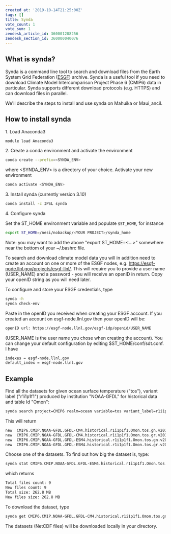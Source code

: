 ```yaml
---
created_at: '2019-10-14T21:25:00Z'
tags: []
title: Synda
vote_count: 1
vote_sum: 1
zendesk_article_id: 360001208256
zendesk_section_id: 360000040076
---
```


## What is synda?

Synda is a command line tool to search and download files from the Earth
System Grid Federation ([ESGF](http://pcmdi.llnl.gov/)) archive. Synda
is a useful tool if you need to download Climate Model Intercomparison
Project Phase 6 (CMIP6) data in particular. Synda supports different
download protocols (e.g. HTTPS) and can download files in parallel.

We'll describe the steps to install and use synda on Mahuika or
Maui\_ancil.

## How to install synda

1\. Load Anaconda3

``` sh
module load Anaconda3
```

2\. Create a conda environment and activate the environment

``` sh
conda create --prefix=<SYNDA_ENV>
```

where &lt;SYNDA\_ENV&gt; is a directory of your choice. Activate your
new environment

``` sh
conda activate <SYNDA_ENV>
```

3\. Install synda (currently version 3.10)

``` sh
conda install -c IPSL synda
```

4\. Configure synda

Set the ST\_HOME environment variable and populate `$ST_HOME`, for
instance

``` sh
export ST_HOME=/nesi/nobackup/<YOUR PROJECT>/synda_home
```

Note: you may want to add the above "export ST\_HOME=&lt;...&gt;"
somewhere near the bottom of your ~/.bashrc file.

To search and download climate model data you will in addition need to
create an account on one or more of the ESGF nodes,
e.g. <https://esgf-node.llnl.gov/projects/esgf-llnl/>. This will require
you to provide a user name (USER\_NAME) and a password - you will
receive an openID in return. Copy your openID string as you will need
later.

To configure and store your ESGF credentials, type

``` sh
synda -h
synda check-env
```

Paste in the openID you received when creating your ESGF account. If you
created an account on esgf-node.llnl.gov then your openID will be:

``` sh
openID url: https://esgf-node.llnl.gov/esgf-idp/openid/USER_NAME
```

(USER\_NAME is the user name you chose when creating the account). You
can change your default configuration by editing
$ST\_HOME/conf/sdt.conf. I have

``` sh
indexes = esgf-node.llnl.gov
default_index = esgf-node.llnl.gov
```

## Example

Find all the datasets for given ocean surface temperature ("tos"),
variant label ("r1i1p1f1") produced by institution "NOAA-GFDL" for
historical data and table Id "Omon":

``` sh
synda search project=CMIP6 realm=ocean variable=tos variant_label=r1i1p1f1 institution_id=NOAA-GFDL table_id=Omon experiment_id=historical
```

This will return

``` sh
new  CMIP6.CMIP.NOAA-GFDL.GFDL-CM4.historical.r1i1p1f1.Omon.tos.gn.v20180701
new  CMIP6.CMIP.NOAA-GFDL.GFDL-CM4.historical.r1i1p1f1.Omon.tos.gr.v20180701
new  CMIP6.CMIP.NOAA-GFDL.GFDL-ESM4.historical.r1i1p1f1.Omon.tos.gn.v20190726
new  CMIP6.CMIP.NOAA-GFDL.GFDL-ESM4.historical.r1i1p1f1.Omon.tos.gr.v20190726
```

Choose one of the datasets. To find out how big the dataset is, type: 

``` sh
synda stat CMIP6.CMIP.NOAA-GFDL.GFDL-ESM4.historical.r1i1p1f1.Omon.tos.gr.v20190726
```

which returns

``` sh
Total files count: 9
New files count: 9
Total size: 262.8 MB
New files size: 262.8 MB
```

To download the dataset, type

``` sh
synda get CMIP6.CMIP.NOAA-GFDL.GFDL-CM4.historical.r1i1p1f1.Omon.tos.gn.v2018070
```

The datasets (NetCDF files) will be downloaded locally in your
directory.
